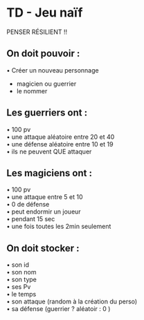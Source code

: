 # TD - Jeu naïf 

PENSER RÉSILIENT !!      

## On doit pouvoir :     
• Créer un nouveau personnage    
- magicien ou guerrier   
- le nommer     

## Les guerriers ont :      
• 100 pv     
• une attaque aléatoire entre 20 et 40     
• une défense aléatoire entre 10 et 19     
• ils ne peuvent QUE attaquer    

## Les magiciens ont :      
• 100 pv      
• une attaque entre 5 et 10      
• 0 de défense      
• peut endormir un joueur      
• pendant 15 sec      
• une fois toutes les 2min seulement      

## On doit stocker :         
• son id        
• son nom        
• son type        
• ses Pv       
• le temps         
• son attaque (random à la création du perso)        
• sa défense (guerrier ? aléatoir : 0 )        
